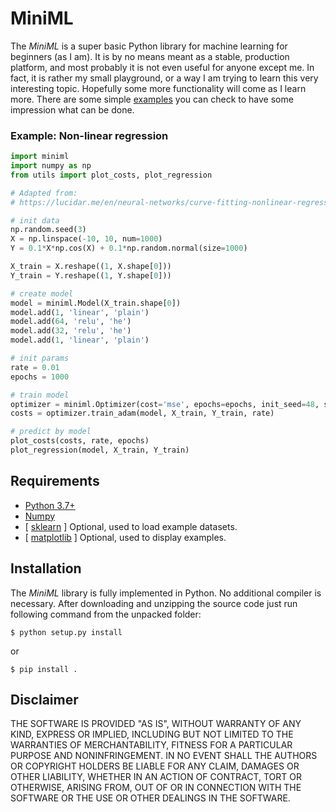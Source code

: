 # MiniML

The *MiniML* is a super basic Python library for machine learning for beginners
(as I am). It is by no means meant as a  stable, production platform, and most
probably it is not even useful for anyone except me. In fact, it is rather my
small playground, or a way I am trying to learn this very interesting topic.
Hopefully some more functionality will come  as I learn more. There are some
simple [examples](https://github.com/xxao/miniml/tree/master/examples) you can
check to have some impression what can be done.

### Example: Non-linear regression

```python
import miniml
import numpy as np
from utils import plot_costs, plot_regression

# Adapted from:
# https://lucidar.me/en/neural-networks/curve-fitting-nonlinear-regression/

# init data
np.random.seed(3)
X = np.linspace(-10, 10, num=1000)
Y = 0.1*X*np.cos(X) + 0.1*np.random.normal(size=1000)

X_train = X.reshape((1, X.shape[0]))
Y_train = Y.reshape((1, Y.shape[0]))

# create model
model = miniml.Model(X_train.shape[0])
model.add(1, 'linear', 'plain')
model.add(64, 'relu', 'he')
model.add(32, 'relu', 'he')
model.add(1, 'linear', 'plain')

# init params
rate = 0.01
epochs = 1000

# train model
optimizer = miniml.Optimizer(cost='mse', epochs=epochs, init_seed=48, store=10, verbose=200)
costs = optimizer.train_adam(model, X_train, Y_train, rate)

# predict by model
plot_costs(costs, rate, epochs)
plot_regression(model, X_train, Y_train)

```

## Requirements

- [Python 3.7+](https://www.python.org)
- [Numpy](https://pypi.org/project/numpy/)
- [ [sklearn](https://scikit-learn.org/stable/) ] Optional, used to load example datasets.
- [ [matplotlib](https://pypi.org/project/matplotlib/) ] Optional, used to display examples.


## Installation

The *MiniML* library is fully implemented in Python. No additional compiler is
necessary. After downloading and unzipping the source code just run following
command from the unpacked folder:

```$ python setup.py install```

or

```$ pip install .```


## Disclaimer

THE SOFTWARE IS PROVIDED "AS IS", WITHOUT WARRANTY OF ANY KIND, EXPRESS OR
IMPLIED, INCLUDING BUT NOT LIMITED TO THE WARRANTIES OF MERCHANTABILITY,
FITNESS FOR A PARTICULAR PURPOSE AND NONINFRINGEMENT. IN NO EVENT SHALL THE
AUTHORS OR COPYRIGHT HOLDERS BE LIABLE FOR ANY CLAIM, DAMAGES OR OTHER
LIABILITY, WHETHER IN AN ACTION OF CONTRACT, TORT OR OTHERWISE, ARISING FROM,
OUT OF OR IN CONNECTION WITH THE SOFTWARE OR THE USE OR OTHER DEALINGS IN THE
SOFTWARE.

